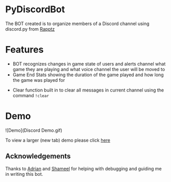 # PyDiscordBot
The BOT created is to organize members of a Discord channel using discord.py from [Rapptz](https://github.com/Rapptz/discord.py)

# Features 
* BOT recognizes changes in game state of users and alerts channel what game they are playing and what voice channel the user will be moved to
* Game End Stats showing the duration of the game played and how long the game was played for
- Clear function built in to clear all messages in current channel using the command `!clear`

# Demo
![Demo](Discord Demo.gif)

To view a larger (new tab) demo please click [here](https://raw.githubusercontent.com/kxdang/PyDiscordBot/master/Discord%20Demo.gif)

## Acknowledgements
Thanks to [Adrian](https://github.com/adrianlee) and [Shameel](https://github.com/meeoh/) for helping with debugging and guiding me in writing this bot.
